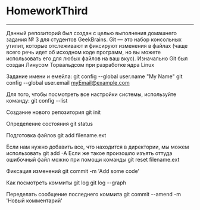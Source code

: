 # HomeworkThird

---

Данный репозиторий был создан с целью выполнения домашнего задания № 3 для студентов GeekBrains.
Git — это набор консольных утилит, которые отслеживают и фиксируют изменения в файлах (чаще всего речь идет об исходном коде программ, но вы можете использовать его для любых файлов на ваш вкус). Изначально Git был создан Линусом Торвальдсом при разработке ядра Linux

Задание имени и емейла:
git config --global user.name "My Name"
git config --global user.email myEmail@example.com

Для того, чтобы посмотреть все настройки системы, используйте команду:
git config --list

Создание нового репозитория
git init

Определение состояния
git status

Подготовка файлов
git add filename.ext

Если нам нужно добавить все, что находится в директории, мы можем использовать
git add -A
Если же такое произошло изъять оттуда ошибочный файл можно при помощи команды
git reset filename.ext

Фиксация изменений
git commit -m 'Add some code'

Как посмотреть коммиты
git log
git log --graph

Переделать сообщение последнего коммита
git commit --amend -m 'Новый комментарий'

